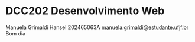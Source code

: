 # DCC202 Desenvolvimento Web
Manuela Grimaldi Hansel 202465063A
manuela.grimaldi@estudante.ufjf.br
Bom dia